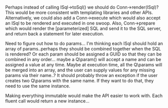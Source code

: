 Perhaps instead of calling ISql->toSql() we should do Conn->render(ISql)? This would be more consistent with templating libraries and other APIs.
Alternatively, we could also add a Conn->execute which would also accept an ISql to be rendered and executed in one swoop.
Also, Conn->prepare which would render the [parameterized] SQL and send it to the SQL server, and return back a statement for
later execution.

Need to figure out how to do params... I'm thinking each ISql should hold an array of params..perhaps they should be combined together
when the SQL is rendered? Or each param should be assigned a GUID so that they can be combined in any order... maybe
a Q\param() will accept a name and can be assigned a value at any time. Maybe at execution time, all the Q\params will be merged
into an array, and the user can supply values for any missing params via their name..? It should probably throw an exception
if the user creates two Q\params with the same name. If they want to do that, they need to use the same instance.

Making everything immutable would make the API easier to work with. Each fluent call would return a new instance...